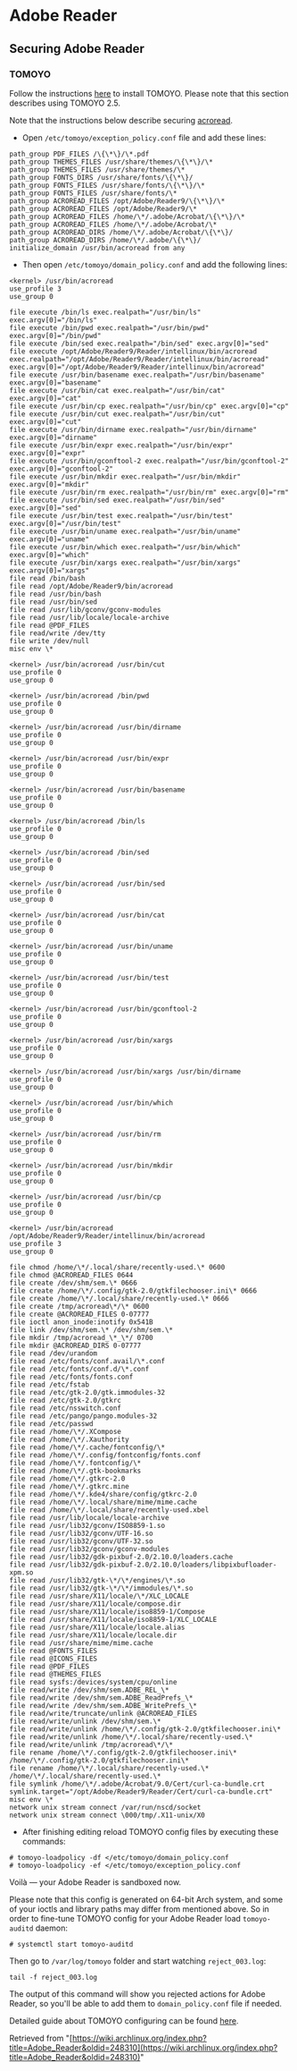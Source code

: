 # Adobe Reader

## Securing Adobe Reader

### TOMOYO

Follow the instructions [here](/index.php/TOMOYO_Linux#TOMOYO_Linux_2.x "TOMOYO Linux") to install TOMOYO. Please note that this section describes using TOMOYO 2.5.

Note that the instructions below describe securing [acroread](https://aur.archlinux.org/packages/acroread/).

*   Open `/etc/tomoyo/exception_policy.conf` file and add these lines:

```
path_group PDF_FILES /\{\*\}/\*.pdf
path_group THEMES_FILES /usr/share/themes/\{\*\}/\*
path_group THEMES_FILES /usr/share/themes/\*
path_group FONTS_DIRS /usr/share/fonts/\{\*\}/
path_group FONTS_FILES /usr/share/fonts/\{\*\}/\*
path_group FONTS_FILES /usr/share/fonts/\*
path_group ACROREAD_FILES /opt/Adobe/Reader9/\{\*\}/\*
path_group ACROREAD_FILES /opt/Adobe/Reader9/\*
path_group ACROREAD_FILES /home/\*/.adobe/Acrobat/\{\*\}/\*
path_group ACROREAD_FILES /home/\*/.adobe/Acrobat/\*
path_group ACROREAD_DIRS /home/\*/.adobe/Acrobat/\{\*\}/
path_group ACROREAD_DIRS /home/\*/.adobe/\{\*\}/
initialize_domain /usr/bin/acroread from any
```

*   Then open `/etc/tomoyo/domain_policy.conf` and add the following lines:

```
<kernel> /usr/bin/acroread
use_profile 3
use_group 0

file execute /bin/ls exec.realpath="/usr/bin/ls" exec.argv[0]="/bin/ls"
file execute /bin/pwd exec.realpath="/usr/bin/pwd" exec.argv[0]="/bin/pwd"
file execute /bin/sed exec.realpath="/bin/sed" exec.argv[0]="sed"
file execute /opt/Adobe/Reader9/Reader/intellinux/bin/acroread exec.realpath="/opt/Adobe/Reader9/Reader/intellinux/bin/acroread" exec.argv[0]="/opt/Adobe/Reader9/Reader/intellinux/bin/acroread"
file execute /usr/bin/basename exec.realpath="/usr/bin/basename" exec.argv[0]="basename"
file execute /usr/bin/cat exec.realpath="/usr/bin/cat" exec.argv[0]="cat"
file execute /usr/bin/cp exec.realpath="/usr/bin/cp" exec.argv[0]="cp"
file execute /usr/bin/cut exec.realpath="/usr/bin/cut" exec.argv[0]="cut"
file execute /usr/bin/dirname exec.realpath="/usr/bin/dirname" exec.argv[0]="dirname"
file execute /usr/bin/expr exec.realpath="/usr/bin/expr" exec.argv[0]="expr"
file execute /usr/bin/gconftool-2 exec.realpath="/usr/bin/gconftool-2" exec.argv[0]="gconftool-2"
file execute /usr/bin/mkdir exec.realpath="/usr/bin/mkdir" exec.argv[0]="mkdir"
file execute /usr/bin/rm exec.realpath="/usr/bin/rm" exec.argv[0]="rm"
file execute /usr/bin/sed exec.realpath="/usr/bin/sed" exec.argv[0]="sed"
file execute /usr/bin/test exec.realpath="/usr/bin/test" exec.argv[0]="/usr/bin/test"
file execute /usr/bin/uname exec.realpath="/usr/bin/uname" exec.argv[0]="uname"
file execute /usr/bin/which exec.realpath="/usr/bin/which" exec.argv[0]="which"
file execute /usr/bin/xargs exec.realpath="/usr/bin/xargs" exec.argv[0]="xargs"
file read /bin/bash
file read /opt/Adobe/Reader9/bin/acroread
file read /usr/bin/bash
file read /usr/bin/sed
file read /usr/lib/gconv/gconv-modules
file read /usr/lib/locale/locale-archive
file read @PDF_FILES
file read/write /dev/tty
file write /dev/null
misc env \*

<kernel> /usr/bin/acroread /usr/bin/cut
use_profile 0
use_group 0

<kernel> /usr/bin/acroread /bin/pwd
use_profile 0
use_group 0

<kernel> /usr/bin/acroread /usr/bin/dirname
use_profile 0
use_group 0

<kernel> /usr/bin/acroread /usr/bin/expr
use_profile 0
use_group 0

<kernel> /usr/bin/acroread /usr/bin/basename
use_profile 0
use_group 0

<kernel> /usr/bin/acroread /bin/ls
use_profile 0
use_group 0

<kernel> /usr/bin/acroread /bin/sed
use_profile 0
use_group 0

<kernel> /usr/bin/acroread /usr/bin/sed
use_profile 0
use_group 0

<kernel> /usr/bin/acroread /usr/bin/cat
use_profile 0
use_group 0

<kernel> /usr/bin/acroread /usr/bin/uname
use_profile 0
use_group 0

<kernel> /usr/bin/acroread /usr/bin/test
use_profile 0
use_group 0

<kernel> /usr/bin/acroread /usr/bin/gconftool-2
use_profile 0
use_group 0

<kernel> /usr/bin/acroread /usr/bin/xargs
use_profile 0
use_group 0

<kernel> /usr/bin/acroread /usr/bin/xargs /usr/bin/dirname
use_profile 0
use_group 0

<kernel> /usr/bin/acroread /usr/bin/which
use_profile 0
use_group 0

<kernel> /usr/bin/acroread /usr/bin/rm
use_profile 0
use_group 0

<kernel> /usr/bin/acroread /usr/bin/mkdir
use_profile 0
use_group 0

<kernel> /usr/bin/acroread /usr/bin/cp
use_profile 0
use_group 0

<kernel> /usr/bin/acroread /opt/Adobe/Reader9/Reader/intellinux/bin/acroread
use_profile 3
use_group 0

file chmod /home/\*/.local/share/recently-used.\* 0600
file chmod @ACROREAD_FILES 0644
file create /dev/shm/sem.\* 0666
file create /home/\*/.config/gtk-2.0/gtkfilechooser.ini\* 0666
file create /home/\*/.local/share/recently-used.\* 0666
file create /tmp/acroread\*/\* 0600
file create @ACROREAD_FILES 0-07777
file ioctl anon_inode:inotify 0x541B
file link /dev/shm/sem.\* /dev/shm/sem.\*
file mkdir /tmp/acroread_\*_\*/ 0700
file mkdir @ACROREAD_DIRS 0-07777
file read /dev/urandom
file read /etc/fonts/conf.avail/\*.conf
file read /etc/fonts/conf.d/\*.conf
file read /etc/fonts/fonts.conf
file read /etc/fstab
file read /etc/gtk-2.0/gtk.immodules-32
file read /etc/gtk-2.0/gtkrc
file read /etc/nsswitch.conf
file read /etc/pango/pango.modules-32
file read /etc/passwd
file read /home/\*/.XCompose
file read /home/\*/.Xauthority
file read /home/\*/.cache/fontconfig/\*
file read /home/\*/.config/fontconfig/fonts.conf
file read /home/\*/.fontconfig/\*
file read /home/\*/.gtk-bookmarks
file read /home/\*/.gtkrc-2.0
file read /home/\*/.gtkrc.mine
file read /home/\*/.kde4/share/config/gtkrc-2.0
file read /home/\*/.local/share/mime/mime.cache
file read /home/\*/.local/share/recently-used.xbel
file read /usr/lib/locale/locale-archive
file read /usr/lib32/gconv/ISO8859-1.so
file read /usr/lib32/gconv/UTF-16.so
file read /usr/lib32/gconv/UTF-32.so
file read /usr/lib32/gconv/gconv-modules
file read /usr/lib32/gdk-pixbuf-2.0/2.10.0/loaders.cache
file read /usr/lib32/gdk-pixbuf-2.0/2.10.0/loaders/libpixbufloader-xpm.so
file read /usr/lib32/gtk-\*/\*/engines/\*.so
file read /usr/lib32/gtk-\*/\*/immodules/\*.so
file read /usr/share/X11/locale/\*/XLC_LOCALE
file read /usr/share/X11/locale/compose.dir
file read /usr/share/X11/locale/iso8859-1/Compose
file read /usr/share/X11/locale/iso8859-1/XLC_LOCALE
file read /usr/share/X11/locale/locale.alias
file read /usr/share/X11/locale/locale.dir
file read /usr/share/mime/mime.cache
file read @FONTS_FILES
file read @ICONS_FILES
file read @PDF_FILES
file read @THEMES_FILES
file read sysfs:/devices/system/cpu/online
file read/write /dev/shm/sem.ADBE_REL_\*
file read/write /dev/shm/sem.ADBE_ReadPrefs_\*
file read/write /dev/shm/sem.ADBE_WritePrefs_\*
file read/write/truncate/unlink @ACROREAD_FILES
file read/write/unlink /dev/shm/sem.\*
file read/write/unlink /home/\*/.config/gtk-2.0/gtkfilechooser.ini\*
file read/write/unlink /home/\*/.local/share/recently-used.\*
file read/write/unlink /tmp/acroread\*/\*
file rename /home/\*/.config/gtk-2.0/gtkfilechooser.ini\* /home/\*/.config/gtk-2.0/gtkfilechooser.ini\*
file rename /home/\*/.local/share/recently-used.\* /home/\*/.local/share/recently-used.\*
file symlink /home/\*/.adobe/Acrobat/9.0/Cert/curl-ca-bundle.crt symlink.target="/opt/Adobe/Reader9/Reader/Cert/curl-ca-bundle.crt"
misc env \*
network unix stream connect /var/run/nscd/socket
network unix stream connect \000/tmp/.X11-unix/X0
```

*   After finishing editing reload TOMOYO config files by executing these commands:

```
# tomoyo-loadpolicy -df </etc/tomoyo/domain_policy.conf
# tomoyo-loadpolicy -ef </etc/tomoyo/exception_policy.conf
```

Voilà — your Adobe Reader is sandboxed now.

Please note that this config is generated on 64-bit Arch system, and some of your ioctls and library paths may differ from mentioned above. So in order to fine-tune TOMOYO config for your Adobe Reader load `tomoyo-auditd` daemon:

 `# systemctl start tomoyo-auditd` 

Then go to `/var/log/tomoyo` folder and start watching `reject_003.log`:

 `tail -f reject_003.log` 

The output of this command will show you rejected actions for Adobe Reader, so you'll be able to add them to `domain_policy.conf` file if needed.

Detailed guide about TOMOYO configuring can be found [here](http://tomoyo.sourceforge.jp/2.5/index.html.en).

Retrieved from "[https://wiki.archlinux.org/index.php?title=Adobe_Reader&oldid=248310](https://wiki.archlinux.org/index.php?title=Adobe_Reader&oldid=248310)"